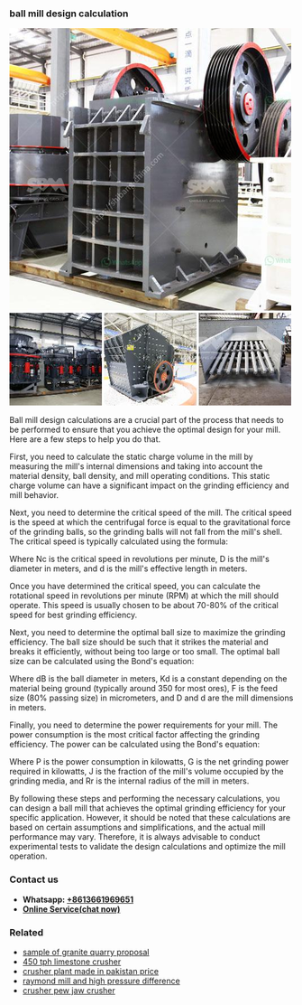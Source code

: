 <h3>ball mill design calculation</h3><img src='1702952882.jpg' alt=''><p>Ball mill design calculations are a crucial part of the process that needs to be performed to ensure that you achieve the optimal design for your mill. Here are a few steps to help you do that.</p><p>First, you need to calculate the static charge volume in the mill by measuring the mill's internal dimensions and taking into account the material density, ball density, and mill operating conditions. This static charge volume can have a significant impact on the grinding efficiency and mill behavior.</p><p>Next, you need to determine the critical speed of the mill. The critical speed is the speed at which the centrifugal force is equal to the gravitational force of the grinding balls, so the grinding balls will not fall from the mill's shell. The critical speed is typically calculated using the formula:</p><p>Where Nc is the critical speed in revolutions per minute, D is the mill's diameter in meters, and d is the mill's effective length in meters.</p><p>Once you have determined the critical speed, you can calculate the rotational speed in revolutions per minute (RPM) at which the mill should operate. This speed is usually chosen to be about 70-80% of the critical speed for best grinding efficiency.</p><p>Next, you need to determine the optimal ball size to maximize the grinding efficiency. The ball size should be such that it strikes the material and breaks it efficiently, without being too large or too small. The optimal ball size can be calculated using the Bond's equation:</p><p>Where dB is the ball diameter in meters, Kd is a constant depending on the material being ground (typically around 350 for most ores), F is the feed size (80% passing size) in micrometers, and D and d are the mill dimensions in meters.</p><p>Finally, you need to determine the power requirements for your mill. The power consumption is the most critical factor affecting the grinding efficiency. The power can be calculated using the Bond's equation:</p><p>Where P is the power consumption in kilowatts, G is the net grinding power required in kilowatts, J is the fraction of the mill's volume occupied by the grinding media, and Rr is the internal radius of the mill in meters.</p><p>By following these steps and performing the necessary calculations, you can design a ball mill that achieves the optimal grinding efficiency for your specific application. However, it should be noted that these calculations are based on certain assumptions and simplifications, and the actual mill performance may vary. Therefore, it is always advisable to conduct experimental tests to validate the design calculations and optimize the mill operation.</p><h3>Contact us</h3><ul><li><strong>Whatsapp:&nbsp;<a href="https://wa.me/8613661969651">+8613661969651</a></strong></li><li><a href="https://swt.shibang-china.com/?git&amp;zhl&amp;ball mill design calculation"><strong>Online Service(chat now)</strong></a></li></ul><h3>Related</h3><ul><li><a href='sample of granite quarry proposal.md'>sample of granite quarry proposal</a></li><li><a href='450 tph limestone crusher.md'>450 tph limestone crusher</a></li><li><a href='crusher plant made in pakistan price.md'>crusher plant made in pakistan price</a></li><li><a href='raymond mill and high pressure difference.md'>raymond mill and high pressure difference</a></li><li><a href='crusher pew jaw crusher.md'>crusher pew jaw crusher</a></li></ul>